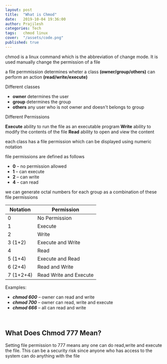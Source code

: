 ```yaml
---
layout: post
title:  "What is Chmod"
date:   2019-10-04 19:36:00 
author: Prajilesh
categories: Tech
tags:	chmod linux
cover:  "/assets/code.png"
published: true
---
```


chmod is a linux command which is the abbreviation of change mode. It is used manually  change the  permission of a file

a file permmission determines wheter a class **(owner/group/others)** can perform an action **(read/write/execute)**

Different classes 
 * **owner**  determines the user  
 * **group** determines the group
 * **others** any user who is not owner and doesn't belongs to group

Different Permissions

**Execute** ability to run the file as an executable program
**Write** ability to modify the contents of the file
**Read** ability to open and view the content 

each class has a file permission which can be displayed using numeric notation

file permissions are defined as follows
 * **0** – no permission allowed
 * **1** – can execute
 * **2** – can write
 * **4** – can read

 we can generate octal numbers for each group as a combination of these file permissions

| Notation 	|  Permission	|
|---	|---	|
| 0 	|  No Permission	|
| 1 	|  Execute	|
|  2	|  	Write|
| 3 (1+2) 	| Execute and Write 	|
| 4 	|  Read	|
| 5 (1+4)	|  Execute and Read	|
| 6  (2+4)	|  	Read and Write|
|7 (1+2+4)| Read Write and Execute|



Examples:
* ***chmod 600***  – owner can read and write
* ***chmod 700***   – owner can read, write and execute
* ***chmod 666***  – all can read and write

&nbsp;

## What Does Chmod 777 Mean?

Setting file permission to 777 means any one can do read,write and execute the file. This can be a security risk since anyone who has access to the system can do anything with the file
